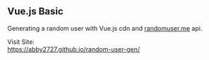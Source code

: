 ## Vue.js Basic

Generating a random user with Vue.js cdn and <a href="https://randomuser.me">randomuser.me</a> api.

Visit Site: <br>
https://abby2727.github.io/random-user-gen/
